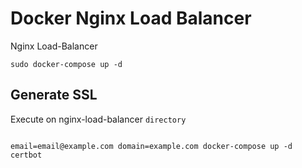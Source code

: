# Docker Nginx Load Balancer
Nginx Load-Balancer

```
sudo docker-compose up -d
```


## Generate SSL
Execute on nginx-load-balancer `directory`
```

email=email@example.com domain=example.com docker-compose up -d certbot
```
